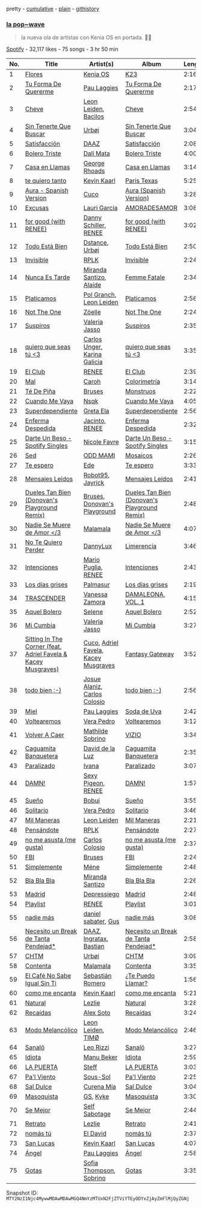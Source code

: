 pretty - [cumulative](/playlists/cumulative/37i9dQZF1DWYEIx04mlcFR.md) - [plain](/playlists/plain/37i9dQZF1DWYEIx04mlcFR) - [githistory](https://github.githistory.xyz/mackorone/spotify-playlist-archive/blob/main/playlists/plain/37i9dQZF1DWYEIx04mlcFR)

### [la pop\~wave](https://open.spotify.com/playlist/37i9dQZF1DWYEIx04mlcFR)

> la nueva ola de artistas con Kenia OS en portada\. 🌊✨

[Spotify](https://open.spotify.com/user/spotify) - 32,117 likes - 75 songs - 3 hr 50 min

| No. | Title | Artist(s) | Album | Length |
|---|---|---|---|---|
| 1 | [Flores](https://open.spotify.com/track/6aNgqSTPML2B5XsohIiL7D) | [Kenia OS](https://open.spotify.com/artist/31VFEohvhOUKrtAONEBhMG) | [K23](https://open.spotify.com/album/2jN4nUsaEyeT4oefP5XhF6) | 2:16 |
| 2 | [Tu Forma De Quererme](https://open.spotify.com/track/4KPv8BAVy45j07AbKr1U1F) | [Pau Laggies](https://open.spotify.com/artist/4yxXxMpC0bNGbc1LePew2t) | [Tu Forma De Quererme](https://open.spotify.com/album/6UyztmS4ZnqN8bEAQtW1yz) | 2:17 |
| 3 | [Cheve](https://open.spotify.com/track/2djtTuxLQbhu4FcMYYdKOD) | [Leon Leiden](https://open.spotify.com/artist/1h3ucVy2E3Feh5LGO7agfW), [Bacilos](https://open.spotify.com/artist/1mux8L6xg2Cmrc7k0wQczl) | [Cheve](https://open.spotify.com/album/7kqF1aMgkHnR2t2QcO4RHP) | 2:54 |
| 4 | [Sin Tenerte Que Buscar](https://open.spotify.com/track/2PGQAKkbZ3Op9rHghrfiLt) | [Urbøi](https://open.spotify.com/artist/4THv7qQa82UNW5DTtEqNOy) | [Sin Tenerte Que Buscar](https://open.spotify.com/album/1gPLTN5gy6Tn7xBfywzjsN) | 3:04 |
| 5 | [Satisfacción](https://open.spotify.com/track/1eVlIs77JL0shfA3Itvy7P) | [DAAZ](https://open.spotify.com/artist/3EmNguRllf32GJRqIKnD0C) | [Satisfacción](https://open.spotify.com/album/3mWvzWktxFz86HpHDVXDJw) | 2:08 |
| 6 | [Bolero Triste](https://open.spotify.com/track/5w7o1kxfOP6SUNhaYRWlE3) | [Dali Mata](https://open.spotify.com/artist/5UeFBoZ5aFWt6MtINvwwxL) | [Bolero Triste](https://open.spotify.com/album/4U5TwT71ftkvWS9vJ2bQY0) | 4:00 |
| 7 | [Casa en Llamas](https://open.spotify.com/track/6naKryi0ST0D0gdatCyfaR) | [George Rhoads](https://open.spotify.com/artist/0UMwp0Y8VxfNpdMALNnd5y) | [Casa en Llamas](https://open.spotify.com/album/4TknQXLYgvConiGZ7janrU) | 3:14 |
| 8 | [te quiero tanto](https://open.spotify.com/track/04aBuWoZeHYJeDDTWYSgso) | [Kevin Kaarl](https://open.spotify.com/artist/6OBGbSaBUvQtk9wpQfDbOE) | [Paris Texas](https://open.spotify.com/album/2H7Ptwzuy83loDyZzHiPw8) | 5:25 |
| 9 | [Aura \- Spanish Version](https://open.spotify.com/track/5l8bXrvNDKsc41o07lL9YN) | [Cuco](https://open.spotify.com/artist/2Tglaf8nvDzwSQnpSrjLHP) | [Aura \(Spanish Version\)](https://open.spotify.com/album/6LWAOYIqPzIdujffA7ah7W) | 3:28 |
| 10 | [Excusas](https://open.spotify.com/track/4FLODlDWoco3SpNZvs4msb) | [Lauri Garcia](https://open.spotify.com/artist/4RH5rQ6kwIASIwZxWUBNTS) | [AMORADESAMOR](https://open.spotify.com/album/1Ad6BDnTNSErtmgwcPWJ9E) | 3:08 |
| 11 | [for good \(with RENEE\)](https://open.spotify.com/track/78HK0gO7EqqvTrxvnHX9VP) | [Danny Schiller](https://open.spotify.com/artist/6Jrjs10cg0Sf0uMzLjfraC), [RENEE](https://open.spotify.com/artist/2pbO2XyPJGWz2s0OZeD4pR) | [for good \(with RENEE\)](https://open.spotify.com/album/3WdMJuv0B4oYEZBaFVJI2H) | 3:02 |
| 12 | [Todo Está Bien](https://open.spotify.com/track/38eAUn1uCsiFDVtcqleR0k) | [Dstance](https://open.spotify.com/artist/1NxTfbylQiyMQ8yOFxG3x2), [Urbøi](https://open.spotify.com/artist/4THv7qQa82UNW5DTtEqNOy) | [Todo Está Bien](https://open.spotify.com/album/7kHy0i2Knq8XMqHDHH3lbf) | 2:50 |
| 13 | [Invisible](https://open.spotify.com/track/66F9zo1pdOLL9gOqfIbHas) | [RPLK](https://open.spotify.com/artist/1tuzO0TeRF6KAKsSbHD46g) | [Invisible](https://open.spotify.com/album/3dstM2Jz0agjIjoAnLERf8) | 2:24 |
| 14 | [Nunca Es Tarde](https://open.spotify.com/track/4vON8gxrfLjvhKTCmps2vL) | [Miranda Santizo](https://open.spotify.com/artist/0vnFLa5I5bovwTOiCebuCT), [Alaíde](https://open.spotify.com/artist/2htg8Ya9Fbuy2zGKeL5q9i) | [Femme Fatale](https://open.spotify.com/album/6wX6esnD9cfrG4WszpaE4r) | 2:34 |
| 15 | [Platicamos](https://open.spotify.com/track/5E2iOjnZGDVjfGZygtISw9) | [Pol Granch](https://open.spotify.com/artist/1aMt4A5jrQHxDYyC7rXgV0), [Leon Leiden](https://open.spotify.com/artist/1h3ucVy2E3Feh5LGO7agfW) | [Platicamos](https://open.spotify.com/album/45SnjkMBBSQ01TNzU7H9Mx) | 2:56 |
| 16 | [Not The One](https://open.spotify.com/track/34OTrVKZbPuSIy7uDASKVQ) | [Zöelle](https://open.spotify.com/artist/4ejqWoCUdomzmXtgNJvXbl) | [Not The One](https://open.spotify.com/album/1p2anSkCqxuOvoDoZka7ih) | 2:24 |
| 17 | [Suspiros](https://open.spotify.com/track/1CejnNpFZ8TSYrIZxEOzgu) | [Valeria Jasso](https://open.spotify.com/artist/4JTbF9feswVonYL7fHSVCh) | [Suspiros](https://open.spotify.com/album/67kgDdEZm4L3H1O67WYLXg) | 2:35 |
| 18 | [quiero que seas tú <3](https://open.spotify.com/track/4SSuBEqhW6CR8yOzmMxTyE) | [Carlos Unger](https://open.spotify.com/artist/6HjZFRvUOPRuaPNzUxtqWf), [Karina Galicia](https://open.spotify.com/artist/0syMDHmkYbx5dG8bOnZ60z) | [quiero que seas tú <3](https://open.spotify.com/album/15YdEPMDeS41taHKc8SVTV) | 3:35 |
| 19 | [El Club](https://open.spotify.com/track/0vDfod7HBva0Kr0R4tEIpD) | [RENEE](https://open.spotify.com/artist/2pbO2XyPJGWz2s0OZeD4pR) | [El Club](https://open.spotify.com/album/4WTDpgb2hxYeqaOtcsUOVh) | 2:39 |
| 20 | [Mal](https://open.spotify.com/track/0fcOslEdofeYkzDQHm97t5) | [Caroh](https://open.spotify.com/artist/4oaTqNQEXY4QrSzks8kImL) | [Colorimetría](https://open.spotify.com/album/3A1zt3znZxrX2na0tkDxbE) | 3:14 |
| 21 | [Té De Piña](https://open.spotify.com/track/1oWmADHtpjSRWFGI6OPC67) | [Bruses](https://open.spotify.com/artist/5bRLeMl4Tnozmg9wR1pY7y) | [Monstruos](https://open.spotify.com/album/5eBqDH63grduGAMyVGiYRe) | 2:22 |
| 22 | [Cuando Me Vaya](https://open.spotify.com/track/5prXXrmdkZ058EfDu7vWYm) | [Nsqk](https://open.spotify.com/artist/1jtvmXiemNFkPO11NMdjfu) | [Cuando Me Vaya](https://open.spotify.com/album/1PbqKAwMUiyQ4rJjTo4Kb2) | 4:05 |
| 23 | [Superdependiente](https://open.spotify.com/track/0XYjbskM6FqfYmMbHagoxz) | [Greta Ela](https://open.spotify.com/artist/5c8L3nGznkMGwbmyMKVIl8) | [Superdependiente](https://open.spotify.com/album/5ja6pj9XeNSaccvgSiLsJo) | 2:56 |
| 24 | [Enferma Despedida](https://open.spotify.com/track/48WuFR4lmQPfSRpxvvHiGp) | [Jacinto](https://open.spotify.com/artist/1JYd1ixkJMTMLZ64Byk2uj), [RENEE](https://open.spotify.com/artist/2pbO2XyPJGWz2s0OZeD4pR) | [Enferma Despedida](https://open.spotify.com/album/0ZlbvOSPxMkOHxAOEN0lZ2) | 2:32 |
| 25 | [Darte Un Beso \- Spotify Singles](https://open.spotify.com/track/7dRqVQfyBS7D16N6rlfC48) | [Nicole Favre](https://open.spotify.com/artist/6CxqJ4K3JEBR1fz2lQJNN1) | [Darte Un Beso \- Spotify Singles](https://open.spotify.com/album/7FVJGxdlTGDzeqqbK0W7ML) | 3:15 |
| 26 | [Sed](https://open.spotify.com/track/0tv5fCvV6pLcwstfO2zxLP) | [ODD MAMI](https://open.spotify.com/artist/2Y6AtL4xQFvg8nroRM3ZV6) | [Mosaicos](https://open.spotify.com/album/5o2sEyIX07DbCg86qRWOOC) | 2:26 |
| 27 | [Te espero](https://open.spotify.com/track/6G5rARmMTFt4EIKPXTMVw1) | [Ede](https://open.spotify.com/artist/1O3NvmKUV1bKyER3apqx3Q) | [Te espero](https://open.spotify.com/album/2bT8vYqpXvG0q5ZzEKu0SV) | 3:33 |
| 28 | [Mensajes Leídos](https://open.spotify.com/track/4Eud3awU5ezovZc0sGcWoT) | [Robot95](https://open.spotify.com/artist/30CTTIqrcr82nS6B40j975), [Jayrick](https://open.spotify.com/artist/0U8dIwzBn17JkhYxmznp6T) | [Mensajes Leídos](https://open.spotify.com/album/31fsFRMZhDyn4Rmjt57AsN) | 2:41 |
| 29 | [Dueles Tan Bien \(Donovan's Playground Remix\)](https://open.spotify.com/track/62MO58gO3RjXkydHvn8UnS) | [Bruses](https://open.spotify.com/artist/5bRLeMl4Tnozmg9wR1pY7y), [Donovan's Playground](https://open.spotify.com/artist/67tuLuJ6EoOTR1KntyUnHQ) | [Dueles Tan Bien \(Donovan's Playground Remix\)](https://open.spotify.com/album/5y09I1r5zOh9Fsbbm8AUir) | 2:48 |
| 30 | [Nadie Se Muere de Amor </3](https://open.spotify.com/track/0mqmat0uaYmrPHw2nFFKcV) | [Malamala](https://open.spotify.com/artist/7EAwWrnvpx4foTEroZDtHl) | [Nadie Se Muere de Amor </3](https://open.spotify.com/album/1RXaC2LXknkUwSA2F7nlvF) | 4:07 |
| 31 | [No Te Quiero Perder](https://open.spotify.com/track/4AwlNIyid3oRyNqX61kTKt) | [DannyLux](https://open.spotify.com/artist/6ElqtIfQsAkEYypgfJIjeK) | [Limerencia](https://open.spotify.com/album/4d9KK2351FK3PAzlqfy8yj) | 3:46 |
| 32 | [Intenciones](https://open.spotify.com/track/5S9qL73dCtClMT4yUsiO8u) | [Mario Puglia](https://open.spotify.com/artist/3TTSyoNDmtiQ8jSpELHinT), [RENEE](https://open.spotify.com/artist/2pbO2XyPJGWz2s0OZeD4pR) | [Intenciones](https://open.spotify.com/album/6UInVEPu90rc9kk8ijJux3) | 2:43 |
| 33 | [Los días grises](https://open.spotify.com/track/3YrlU10R1uM57XBfJry0NG) | [Palmasur](https://open.spotify.com/artist/3H1jLGJzOPn3WbEv6fvJ3M) | [Los días grises](https://open.spotify.com/album/1BiOsRrV9gfQy0v3ewhGE8) | 2:19 |
| 34 | [TRASCENDER](https://open.spotify.com/track/4vqZefmXZYfnLM03gJQtPu) | [Vanessa Zamora](https://open.spotify.com/artist/3IZxs4ZukiitIk8vkAPAxC) | [DAMALEONA, VOL\. 1](https://open.spotify.com/album/2oObvntvGhOHUcLr6JCQFi) | 4:15 |
| 35 | [Aquel Bolero](https://open.spotify.com/track/6DSyWW8BpzXBdymdZ9N61l) | [Selene](https://open.spotify.com/artist/5DURBx1fKt2VZesWMLtDiS) | [Aquel Bolero](https://open.spotify.com/album/4c3yqJyzQXoSpYkYi5reXG) | 2:52 |
| 36 | [Mi Cumbia](https://open.spotify.com/track/6opYzmDIzG3uGln1BM2MtT) | [Valeria Jasso](https://open.spotify.com/artist/4JTbF9feswVonYL7fHSVCh) | [Mi Cumbia](https://open.spotify.com/album/2Mjka8OhoXINOkGI6zglhU) | 3:27 |
| 37 | [Sitting In The Corner \(feat\. Adriel Favela & Kacey Musgraves\)](https://open.spotify.com/track/1Cx5pTBRWI67JXVmMGJT23) | [Cuco](https://open.spotify.com/artist/2Tglaf8nvDzwSQnpSrjLHP), [Adriel Favela](https://open.spotify.com/artist/0PrhwIWbqYFYyY2ZrkIWgI), [Kacey Musgraves](https://open.spotify.com/artist/70kkdajctXSbqSMJbQO424) | [Fantasy Gateway](https://open.spotify.com/album/7JvjOgEBBcrLs9048x1QcM) | 3:52 |
| 38 | [todo bien :\-\)](https://open.spotify.com/track/7Fp82vLuGKV6xYv9z3W9F2) | [Josue Alaniz](https://open.spotify.com/artist/0xe5VGTguHmr56kk0FF66A), [Carlos Colosio](https://open.spotify.com/artist/2kAfu4SJeTLKbvAnjbT2Au) | [todo bien :\-\)](https://open.spotify.com/album/0pqsmplZSZwf7iLoj9P2pS) | 2:56 |
| 39 | [Miel](https://open.spotify.com/track/5JdlC0CC89wD1UHJBENJRY) | [Pau Laggies](https://open.spotify.com/artist/4yxXxMpC0bNGbc1LePew2t) | [Soda de Uva](https://open.spotify.com/album/54waWoWfW7gIfuZ4EvdrXc) | 2:42 |
| 40 | [Voltearemos](https://open.spotify.com/track/6aICoU4YETT0xmhGkQNWVr) | [Vera Pedro](https://open.spotify.com/artist/2agXYMhipkDXIGmy5C158S) | [Voltearemos](https://open.spotify.com/album/2SgQl7yy0oMnEJ22uaYIfQ) | 3:12 |
| 41 | [Volver A Caer](https://open.spotify.com/track/5AganyOOzJscDmQ1Wd6JBN) | [Mathilde Sobrino](https://open.spotify.com/artist/0x69Qlg7mSMTjjkO323OH0) | [VIZIO](https://open.spotify.com/album/0hUuaQgTtfn8UdUDSzXPAQ) | 3:34 |
| 42 | [Caguamita Banquetera](https://open.spotify.com/track/20CVdUmIYyPy5Qcqr7uzrj) | [David de la Luz](https://open.spotify.com/artist/3qViLpJR7GZmsde4FYn5Y3) | [Caguamita Banquetera](https://open.spotify.com/album/4IoOjS1QllQtS7JV6ltzLG) | 2:35 |
| 43 | [Paralizado](https://open.spotify.com/track/1FEYsHYeKFrNzWm6R3OM30) | [Ivana](https://open.spotify.com/artist/5AXxk4cxkMNsTb4TtwLAQJ) | [Paralizado](https://open.spotify.com/album/2MdDdIH9TlOkMeQztj5rLa) | 3:07 |
| 44 | [DAMN!](https://open.spotify.com/track/1uGCxUV2OJngJan7DKjGCo) | [Sexy Pigeon](https://open.spotify.com/artist/4gnQSPui3dzrkaFdf18P6U), [RENEE](https://open.spotify.com/artist/2pbO2XyPJGWz2s0OZeD4pR) | [DAMN!](https://open.spotify.com/album/6ISGikUMrS710I2NF5Ityr) | 1:57 |
| 45 | [Sueño](https://open.spotify.com/track/6Ei43WF7g5ZOrtV5W52IIA) | [Bobui](https://open.spotify.com/artist/2PTaOFGt3LsV1g8kg1DVse) | [Sueño](https://open.spotify.com/album/28odkuShEsUNTXuoC5psDo) | 3:55 |
| 46 | [Solitario](https://open.spotify.com/track/71U47ZlZDyNpM58Zyc4MHp) | [Vera Pedro](https://open.spotify.com/artist/2agXYMhipkDXIGmy5C158S) | [Solitario](https://open.spotify.com/album/0skWZGkmTK0L3EIhIyRJlM) | 3:46 |
| 47 | [Mil Maneras](https://open.spotify.com/track/2MH2Octk42xw891Bilg89D) | [Leon Leiden](https://open.spotify.com/artist/1h3ucVy2E3Feh5LGO7agfW) | [Mil Maneras](https://open.spotify.com/album/3MqmtXBZYnOoa6ECNKau3i) | 2:21 |
| 48 | [Pensándote](https://open.spotify.com/track/27t3JKhBGtztVLquHwn6NX) | [RPLK](https://open.spotify.com/artist/1tuzO0TeRF6KAKsSbHD46g) | [Pensándote](https://open.spotify.com/album/6wygbshVymM5s9O72bQoXv) | 2:27 |
| 49 | [no me asusta \(me gusta\)](https://open.spotify.com/track/0QEj1wfXQ7UxQ9erHYZirm) | [Carlos Colosio](https://open.spotify.com/artist/2kAfu4SJeTLKbvAnjbT2Au) | [no me asusta \(me gusta\)](https://open.spotify.com/album/48YRa8dcfCVgZ7psfWRZRm) | 2:37 |
| 50 | [FBI](https://open.spotify.com/track/5gxQpTNE0oQb7Orf2QbnFX) | [Bruses](https://open.spotify.com/artist/5bRLeMl4Tnozmg9wR1pY7y) | [FBI](https://open.spotify.com/album/7nISyqRwUIfAYATsvHgdgS) | 2:24 |
| 51 | [Simplemente](https://open.spotify.com/track/6XGj5jW59gjiGaRygj4dbn) | [Méne](https://open.spotify.com/artist/5r3DSRaJz8ckIw4XPH9Whd) | [Simplemente](https://open.spotify.com/album/54hqlL29c3L7EAJH50RrfJ) | 2:48 |
| 52 | [Bla Bla Bla](https://open.spotify.com/track/3HwiSLeCrkBPeF1Qpdx3l1) | [Miranda Santizo](https://open.spotify.com/artist/0vnFLa5I5bovwTOiCebuCT) | [Bla Bla Bla](https://open.spotify.com/album/6bLLRIJ9H9eVES6TFcqZMI) | 2:26 |
| 53 | [Madrid](https://open.spotify.com/track/2RZBRW0bViEHUgoeagzD7m) | [Depressiego](https://open.spotify.com/artist/0lGbS4aZKjwIzqXtq2fyQD) | [Madrid](https://open.spotify.com/album/5a6ehCg907H8WCa5oSD0HS) | 2:48 |
| 54 | [Playlist](https://open.spotify.com/track/3PG3l4YGSlpfwCUXhsxKi5) | [RENEE](https://open.spotify.com/artist/2pbO2XyPJGWz2s0OZeD4pR) | [Playlist](https://open.spotify.com/album/5j9kqjMgOVz5kTgVCcp8Ov) | 3:01 |
| 55 | [nadie más](https://open.spotify.com/track/0lYjw6n8iIO8xk07HzhC0T) | [daniel sabater](https://open.spotify.com/artist/5yTNm3JFNfBa79zLIRKVwN), [Gus](https://open.spotify.com/artist/3tQrRoZiGXR5uMkaCYf8S4) | [nadie más](https://open.spotify.com/album/1jgGb1g6U3nKLARePVxqnd) | 3:08 |
| 56 | [Necesito un Break de Tanta Pendejad\*](https://open.spotify.com/track/3gLTUkkHiWnbvG49FByvp2) | [DAAZ](https://open.spotify.com/artist/3EmNguRllf32GJRqIKnD0C), [Ingratax](https://open.spotify.com/artist/62YF0FglEltB3CnVIjoko8), [Bastian](https://open.spotify.com/artist/4K7sffC0683anJ57UKBzyD) | [Necesito un Break de Tanta Pendejad\*](https://open.spotify.com/album/3Xk7qVeD5ygv9rr8kokjUT) | 2:58 |
| 57 | [CHTM](https://open.spotify.com/track/37ACkKEaY0U1moI5aZzmKI) | [Urbøi](https://open.spotify.com/artist/4THv7qQa82UNW5DTtEqNOy) | [CHTM](https://open.spotify.com/album/1MVwmcrz46rmE19mZLB64f) | 3:09 |
| 58 | [Contenta](https://open.spotify.com/track/16bjBse3S06ZoyyZ7CqBWE) | [Malamala](https://open.spotify.com/artist/7EAwWrnvpx4foTEroZDtHl) | [Contenta](https://open.spotify.com/album/2XHxduFZv2HYNcMwkRgqbQ) | 3:35 |
| 59 | [El Café No Sabe Igual Sin Ti](https://open.spotify.com/track/5EksyYBHY38ERxBH5oLfi2) | [Sebastián Romero](https://open.spotify.com/artist/0FpJe752weMmwiyJyF8zXq) | [¿Te Puedo Llamar?](https://open.spotify.com/album/70tqqAbqB3ial4rZZVzmDz) | 1:56 |
| 60 | [como me encanta](https://open.spotify.com/track/6LkquZ7k3q1eeBtltF63lj) | [Kevin Kaarl](https://open.spotify.com/artist/6OBGbSaBUvQtk9wpQfDbOE) | [como me encanta](https://open.spotify.com/album/6YoWXvum55EbkVxoCawSZE) | 5:21 |
| 61 | [Natural](https://open.spotify.com/track/03SLmnUTzDVHThnuFsZhcK) | [Lezlie](https://open.spotify.com/artist/278VaSr9ONC7O8n0CXm4Fg) | [Natural](https://open.spotify.com/album/4BLjShadSxoIYj899qy8Tw) | 3:28 |
| 62 | [Recaídas](https://open.spotify.com/track/2Cg87BdrAzZpx4SnjpJPar) | [Alex Soto](https://open.spotify.com/artist/5pzb04LnJQrbs8U6qQ6KxC) | [Recaídas](https://open.spotify.com/album/32bUYoMwwEd85f12JyGPuz) | 3:24 |
| 63 | [Modo Melancólico](https://open.spotify.com/track/4APwd61xpDtKY2rcac8VCI) | [Leon Leiden](https://open.spotify.com/artist/1h3ucVy2E3Feh5LGO7agfW), [TIMØ](https://open.spotify.com/artist/1KfRf4VkEYpL2G0FTWb7JX) | [Modo Melancólico](https://open.spotify.com/album/3dc57wAaDKFlbjfb2Njuz1) | 2:46 |
| 64 | [Sanalö](https://open.spotify.com/track/4a3TYChLrUfnKgTjTxZYFB) | [Leo Rizzi](https://open.spotify.com/artist/2281RSmb2cN6knnt0Iarb2) | [Sanalö](https://open.spotify.com/album/18N5wazSsD3jkwYlT8AAem) | 3:27 |
| 65 | [Idiota](https://open.spotify.com/track/3bHZsUnYWWjDgAbBK9KuKa) | [Manu Beker](https://open.spotify.com/artist/2MrcyIp9eo5ksKDkyeX6KH) | [Idiota](https://open.spotify.com/album/3LCaWH5lNjftW6IHgxV4sT) | 2:59 |
| 66 | [LA PUERTA](https://open.spotify.com/track/1C7dlhgx28pHMjCMfiiZun) | [Steff](https://open.spotify.com/artist/0Gh7dmIj59Sa4JPy9x0yUt) | [LA PUERTA](https://open.spotify.com/album/08UiEXyBQY3dDgdfieN0mj) | 3:03 |
| 67 | [Pa'l Viento](https://open.spotify.com/track/12q0LhDcpKvOjRxMpL9RfE) | [Sous\-Sol](https://open.spotify.com/artist/6npvMAuRzmnkSxIlxwdG0T) | [Pa'l Viento](https://open.spotify.com/album/1Lq8u0fHqS6I52EaPHpn3O) | 2:25 |
| 68 | [Sal Dulce](https://open.spotify.com/track/30iT8kFeJiOX3SFkXmf8Zi) | [Curena Mía](https://open.spotify.com/artist/25zGv6p87TUY5q5PmSLsjx) | [Sal Dulce](https://open.spotify.com/album/1WtgHitKYHxiCuwZbcuAkg) | 3:04 |
| 69 | [Masoquista](https://open.spotify.com/track/0Zi2qTrntCAIgC93zjZRpC) | [GS](https://open.spotify.com/artist/2H94tx4gKrhBhunHQsH7xs), [Kyke](https://open.spotify.com/artist/5odRCov6cjg4And5i28wlA) | [Masoquista](https://open.spotify.com/album/73YWwyUtJaENgk27l5NVCY) | 3:30 |
| 70 | [Se Mejor](https://open.spotify.com/track/7xzwjemhJHTVOPnKszuUSP) | [Self Sabotage](https://open.spotify.com/artist/77KBS3GEO7sQRlaBQ7dDMN) | [Se Mejor](https://open.spotify.com/album/4Si5bChIgshhQOL4LBcmvQ) | 2:44 |
| 71 | [Retrato](https://open.spotify.com/track/0SYLZU1RhHaVBZO2cv9SQ3) | [Lezlie](https://open.spotify.com/artist/278VaSr9ONC7O8n0CXm4Fg) | [Retrato](https://open.spotify.com/album/7eI2NAvOwa8O8CtnBARs3A) | 2:41 |
| 72 | [nomás tú](https://open.spotify.com/track/2QOWWawJs7RLfttH4BXPXa) | [El David](https://open.spotify.com/artist/61h5RLs6eo1eapzuDzoA5b) | [nomás tú](https://open.spotify.com/album/638iojk5ANMxC2zlVcjd16) | 2:37 |
| 73 | [San Lucas](https://open.spotify.com/track/75UMtPC77vqKRwfSuYuNPO) | [Kevin Kaarl](https://open.spotify.com/artist/6OBGbSaBUvQtk9wpQfDbOE) | [San Lucas](https://open.spotify.com/album/5I20nnpF2Jj6GjUFsk9EG1) | 4:07 |
| 74 | [Ángel](https://open.spotify.com/track/30Kue3jRZhbA8137mDXp31) | [Pau Laggies](https://open.spotify.com/artist/4yxXxMpC0bNGbc1LePew2t) | [Ángel](https://open.spotify.com/album/38ua5FjwtylCAwx5GJgMeI) | 2:58 |
| 75 | [Gotas](https://open.spotify.com/track/3RPVMsjKwcPb4M9BsqeYhd) | [Sofia Thompson](https://open.spotify.com/artist/20OEbPt9V1o5T7jo1ZLGdK), [Sobrino](https://open.spotify.com/artist/0vEEYg1cJscAAw4sekHSOf) | [Gotas](https://open.spotify.com/album/76YyNZPRiXT5cyULAqajlB) | 3:35 |

Snapshot ID: `MTY2NzI1Njc4MywwMDAwMDAwMGQ4NmYzMTUxN2FjZTViYTEyODYxZjAyZmFlMjQyZGNj`
